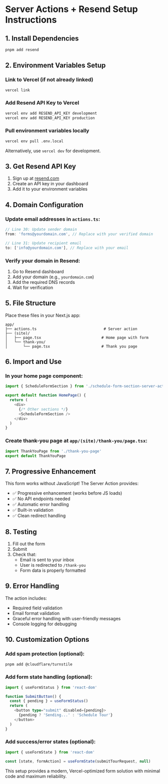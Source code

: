 # Server Actions + Resend Setup Instructions

## 1. Install Dependencies

```bash
pnpm add resend
```

## 2. Environment Variables Setup

### Link to Vercel (if not already linked)
```bash
vercel link
```

### Add Resend API Key to Vercel
```bash
vercel env add RESEND_API_KEY development
vercel env add RESEND_API_KEY production
```

### Pull environment variables locally
```bash
vercel env pull .env.local
```

Alternatively, use `vercel dev` for development.

## 3. Get Resend API Key

1. Sign up at [resend.com](https://resend.com)
2. Create an API key in your dashboard
3. Add it to your environment variables

## 4. Domain Configuration

### Update email addresses in `actions.ts`:
```typescript
// Line 30: Update sender domain
from: 'forms@yourdomain.com', // Replace with your verified domain

// Line 31: Update recipient email  
to: ['info@yourdomain.com'], // Replace with your email
```

### Verify your domain in Resend:
1. Go to Resend dashboard
2. Add your domain (e.g., `yourdomain.com`)
3. Add the required DNS records
4. Wait for verification

## 5. File Structure

Place these files in your Next.js app:

```
app/
├── actions.ts                              # Server action
├── (site)/
│   ├── page.tsx                           # Home page with form
│   └── thank-you/
│       └── page.tsx                       # Thank you page
```

## 6. Import and Use

### In your home page component:
```typescript
import { ScheduleFormSection } from './schedule-form-section-server-actions'

export default function HomePage() {
  return (
    <div>
      {/* Other sections */}
      <ScheduleFormSection />
    </div>
  )
}
```

### Create thank-you page at `app/(site)/thank-you/page.tsx`:
```typescript
import ThankYouPage from './thank-you-page'
export default ThankYouPage
```

## 7. Progressive Enhancement

This form works without JavaScript! The Server Action provides:
- ✅ Progressive enhancement (works before JS loads)
- ✅ No API endpoints needed
- ✅ Automatic error handling
- ✅ Built-in validation
- ✅ Clean redirect handling

## 8. Testing

1. Fill out the form
2. Submit
3. Check that:
   - Email is sent to your inbox
   - User is redirected to `/thank-you`
   - Form data is properly formatted

## 9. Error Handling

The action includes:
- Required field validation
- Email format validation
- Graceful error handling with user-friendly messages
- Console logging for debugging

## 10. Customization Options

### Add spam protection (optional):
```bash
pnpm add @cloudflare/turnstile
```

### Add form state handling (optional):
```typescript
import { useFormStatus } from 'react-dom'

function SubmitButton() {
  const { pending } = useFormStatus()
  return (
    <button type="submit" disabled={pending}>
      {pending ? 'Sending...' : 'Schedule Tour'}
    </button>
  )
}
```

### Add success/error states (optional):
```typescript
import { useFormState } from 'react-dom'

const [state, formAction] = useFormState(submitTourRequest, null)
```

This setup provides a modern, Vercel-optimized form solution with minimal code and maximum reliability.